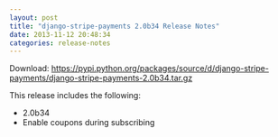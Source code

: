 ```yaml
---
layout: post
title: "django-stripe-payments 2.0b34 Release Notes"
date: 2013-11-12 20:48:34
categories: release-notes
---
```


Download: <https://pypi.python.org/packages/source/d/django-stripe-payments/django-stripe-payments-2.0b34.tar.gz>

This release includes the following:

* 2.0b34
* Enable coupons during subscribing
